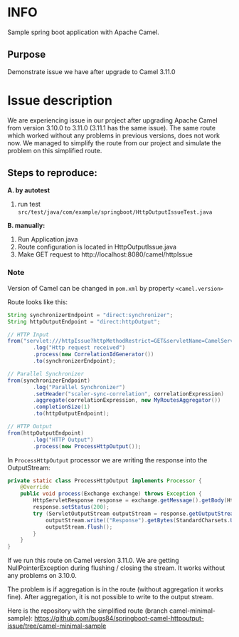 # INFO
Sample spring boot application with Apache Camel.

## Purpose
Demonstrate issue we have after upgrade to Camel 3.11.0

# Issue description

We are experiencing issue in our project after upgrading Apache Camel from version 3.10.0 to 3.11.0 (3.11.1 has the same issue).
The same route which worked without any problems in previous versions, does not work now. 
We managed to simplify the route from our project and simulate the problem on this simplified route.

## Steps to reproduce:

**A. by autotest**
  1. run test `src/test/java/com/example/springboot/HttpOutputIssueTest.java`

**B. manually:**
  1. Run Application.java
  2. Route configuration is located in HttpOutputIssue.java
  3. Make GET request to http://localhost:8080/camel/httpIssue

 

### Note
Version of Camel can be changed in `pom.xml` by property `<camel.version>`




Route looks like this:

```java 
String synchronizerEndpoint = "direct:synchronizer";
String httpOutputEndpoint = "direct:httpOutput";

// HTTP Input
from("servlet:///httpIssue?httpMethodRestrict=GET&servletName=CamelServlet")
        .log("Http request received")
        .process(new CorrelationIdGenerator())
        .to(synchronizerEndpoint);

// Parallel Synchronizer
from(synchronizerEndpoint)
        .log("Parallel Synchronizer")
        .setHeader("scaler-sync-correlation", correlationExpression)
        .aggregate(correlationExpression, new MyRoutesAggregator())
        .completionSize(1)
        .to(httpOutputEndpoint);

// HTTP Output
from(httpOutputEndpoint)
        .log("HTTP Output")
        .process(new ProcessHttpOutput());
``` 
 
In `ProcessHttpOutput` processor we are writing the response into the OutputStream:
 
```java 
private static class ProcessHttpOutput implements Processor {
    @Override
    public void process(Exchange exchange) throws Exception {
        HttpServletResponse response = exchange.getMessage().getBody(HttpMessage.class).getResponse();
        response.setStatus(200);
        try (ServletOutputStream outputStream = response.getOutputStream()) {
            outputStream.write(("Response").getBytes(StandardCharsets.UTF_8));
            outputStream.flush();
        }
    }
}
```
 
If we run this route on Camel version 3.11.0. We are getting NullPointerException during flushing / closing the stream. It works without any problems on 3.10.0.
 
The problem is if aggregation is in the route (without aggregation it works fine). After aggregation, it is not possible to write to the output stream.
 
 
Here is the repository with the simplified route (branch camel-minimal-sample):
https://github.com/bugs84/springboot-camel-httpoutput-issue/tree/camel-minimal-sample
 


